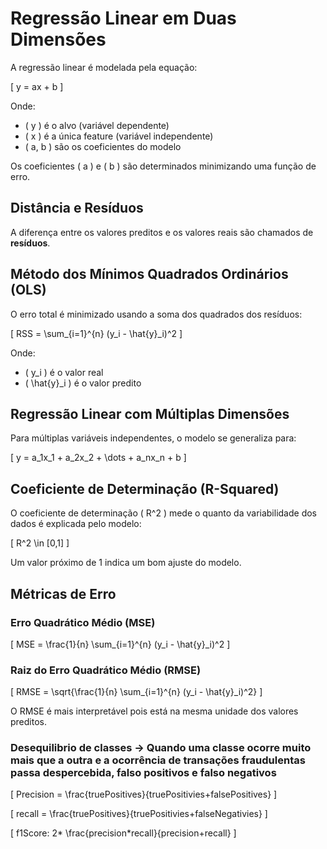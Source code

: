 # Regressão Linear em Duas Dimensões

A regressão linear é modelada pela equação:

\[
y = ax + b
\]

Onde:
- \( y \) é o alvo (variável dependente)
- \( x \) é a única feature (variável independente)
- \( a, b \) são os coeficientes do modelo

Os coeficientes \( a \) e \( b \) são determinados minimizando uma função de erro.

## Distância e Resíduos

A diferença entre os valores preditos e os valores reais são chamados de **resíduos**.

## Método dos Mínimos Quadrados Ordinários (OLS)

O erro total é minimizado usando a soma dos quadrados dos resíduos:

\[
RSS = \sum_{i=1}^{n} (y_i - \hat{y}_i)^2
\]

Onde:
- \( y_i \) é o valor real
- \( \hat{y}_i \) é o valor predito

## Regressão Linear com Múltiplas Dimensões

Para múltiplas variáveis independentes, o modelo se generaliza para:

\[
y = a_1x_1 + a_2x_2 + \dots + a_nx_n + b
\]

## Coeficiente de Determinação (R-Squared)

O coeficiente de determinação \( R^2 \) mede o quanto da variabilidade dos dados é explicada pelo modelo:

\[
R^2 \in [0,1]
\]

Um valor próximo de 1 indica um bom ajuste do modelo.

## Métricas de Erro

### Erro Quadrático Médio (MSE)

\[
MSE = \frac{1}{n} \sum_{i=1}^{n} (y_i - \hat{y}_i)^2
\]

### Raiz do Erro Quadrático Médio (RMSE)

\[
RMSE = \sqrt{\frac{1}{n} \sum_{i=1}^{n} (y_i - \hat{y}_i)^2}
\]

O RMSE é mais interpretável pois está na mesma unidade dos valores preditos.

### Desequilibrio de classes -> Quando uma classe ocorre muito mais que a outra e a ocorrência de transações fraudulentas passa despercebida, falso positivos e falso negativos

\[
    Precision = \frac{truePositives}{truePositivies+falsePositives}
\]

\[
    recall = \frac{truePositives}{truePositivies+falseNegativies}
\]

\[
    f1Score: 2* \frac{precision*recall}{precision+recall}
\]

